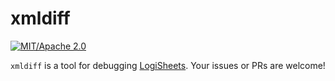 # xmldiff

[![MIT/Apache 2.0](https://img.shields.io/badge/license-MIT/Mit-blue.svg)](./LICENSE)

`xmldiff` is a tool for debugging [LogiSheets](https://github.com/logisky/LogiSheets). Your issues or PRs are welcome!
